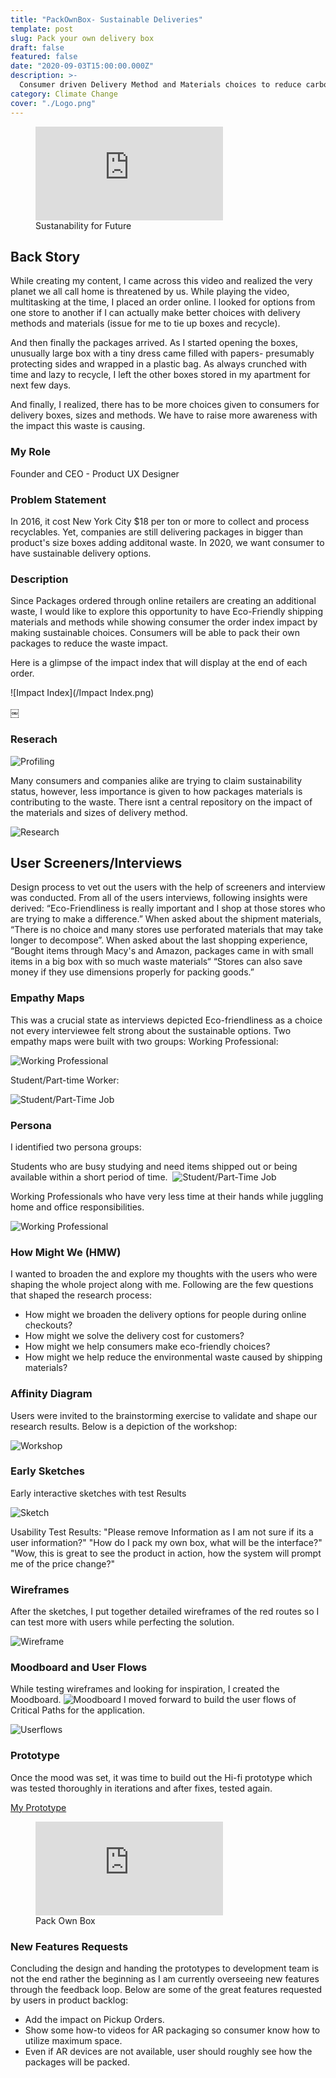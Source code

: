 ```yaml
---
title: "PackOwnBox- Sustainable Deliveries"
template: post
slug: Pack your own delivery box
draft: false
featured: false
date: "2020-09-03T15:00:00.000Z"
description: >-
  Consumer driven Delivery Method and Materials choices to reduce carbon footprint.
category: Climate Change
cover: "./Logo.png"
---
```


<figure class="video_container">
  <iframe src="https://www.youtube.com/embed/wthTmQHmuZ0" frameborder="0" allowfullscreen="true"> </iframe>
  <figcaption class="md-figure-caption"> Sustanability for Future</figcaption>
</figure>

## Back Story

While creating my content, I came across this video and realized the very planet we all call home is threatened by us. While playing the video, multitasking at the time, I placed an order online. I looked for options from one store to another if I can actually make better choices with delivery methods and materials (issue for me to tie up boxes and recycle).

And then finally the packages arrived. As I started opening the boxes, unusually large box with a tiny dress came filled with papers- presumably protecting sides and wrapped in a plastic bag. As always crunched with time and lazy to recycle, I left the other boxes stored in my apartment for next few days.

And finally, I realized, there has to be more choices given to consumers for delivery boxes, sizes and methods. We have to raise more awareness with the impact this waste is causing.

### My Role

Founder and CEO - Product UX Designer

### Problem Statement

In 2016, it cost New York City \$18 per ton or more to collect and process recyclables. Yet, companies are still delivering packages in bigger than product's size boxes adding additonal waste. In 2020, we want consumer to have sustainable delivery options.

### Description

Since Packages ordered through online retailers are creating an additional waste, I would like to explore this opportunity to have Eco-Friendly shipping materials and methods while showing consumer the order index impact by making sustainable choices. Consumers will be able to pack their own packages to reduce the waste impact.

Here is a glimpse of the impact index that will display at the end of each order.

![Impact Index](/Impact Index.png)

￼

### Reserach

![Profiling](/Research-1.png)

Many consumers and companies alike are trying to claim sustainability status, however, less importance is given to how packages materials is contributing to the waste. There isnt a central repository on the impact of the materials and sizes of delivery method.

![Research](/Research2.png)

## User Screeners/Interviews

Design process to vet out the users with the help of screeners and interview was conducted. From all of the users interviews, following insights were derived:
“Eco-Friendliness is really important and I shop at those stores who are trying to make a difference.” When asked about the shipment materials, “There is no choice and many stores use perforated materials that may take longer to decompose”. When asked about the last shopping experience, “Bought items through Macy's and Amazon, packages came in with small items in a big box with so much waste materials“ “Stores can also save money if they use dimensions properly for packing goods.”

### Empathy Maps

This was a crucial state as interviews depicted Eco-friendliness as a choice not every interviewee felt strong about the sustainable options. Two empathy maps were built with two groups:
Working Professional:

![Working Professional](/ProMap.png)

Student/Part-time Worker:

![Student/Part-Time Job](/StuMap.png)

### Persona

I identified two persona groups:

Students who are busy studying and need items shipped out or being available within a short period of time. 
![Student/Part-Time Job](/PersonaStu.png)

Working Professionals who have very less time at their hands while juggling home and office responsibilities.

![Working Professional](/PersonaPer.png)

### How Might We (HMW)

I wanted to broaden the and explore my thoughts with the users who were shaping the whole project along with me. Following are the few questions that shaped the research process:

- How might we broaden the delivery options for people during online checkouts?
- How might we solve the delivery cost for customers?
- How might we help consumers make eco-friendly choices?
- How might we help reduce the environmental waste caused by shipping materials?

### Affinity Diagram

Users were invited to the brainstorming exercise to validate and shape our research results. Below is a depiction of the workshop:

![Workshop](/Affinity.png)

### Early Sketches

Early interactive sketches with test Results

![Sketch](/Sketches.png)

Usability Test Results:
"Please remove Information as I am not sure if its a user information?"
"How do I pack my own box, what will be the interface?"
"Wow, this is great to see the product in action, how the system will prompt me of the price change?"

### Wireframes

After the sketches, I put together detailed wireframes of the red routes so I can test more with users while perfecting the solution.

![Wireframe](/Wireframes.png)

### Moodboard and User Flows

While testing wireframes and looking for inspiration, I created the Moodboard.
![Moodboard](/Moodboard.png)
I moved forward to build the user flows of Critical Paths for the application.

![Userflows](/Userflows.png)

### Prototype

Once the mood was set, it was time to build out the Hi-fi prototype which was tested thoroughly in iterations and after fixes, tested again.

<a href="https://invis.io/DKY3NUVEB4M"> My Prototype </a>

<figure class="video_container">
  <iframe src="https://invis.io/DKY3NUVEB4M" frameborder="0" allowfullscreen="true">
   </iframe>
  <figcaption class="md-figure-caption">Pack Own Box</figcaption>
</figure>

### New Features Requests

Concluding the design and handing the prototypes to development team is not the end rather the beginning as I am currently overseeing new features through the feedback loop. Below are some of the great features requested by users in product backlog:

<ul style="list-style-type:disc">
         <li>Add the impact on Pickup Orders.</li>
         <li>Show some how-to videos for AR packaging so consumer know how to utilize maximum space.</li>
         <li>Even if AR devices are not available, user should roughly see how the packages will be packed.</li>
